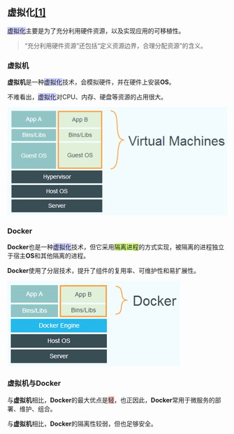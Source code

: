 ## 虚拟化[[1]](https://www.cyc2018.xyz/其它/编码实践/Docker.html)

<span style=background:#c9ccff>虚拟化</span>主要是为了充分利用硬件资源，以及实现应用的可移植性。

> “充分利用硬件资源”还包括“定义资源边界，合理分配资源”的含义。

### 虚拟机

**虚拟机**是一种<span style=background:#c9ccff>虚拟化</span>技术，会模拟硬件，并在硬件上安装**OS**。

不难看出，<span style=background:#c9ccff>虚拟化</span>对CPU、内存、硬盘等资源的占用很大。

![](../images/6/virtualization-virtual-machine.png)

### Docker

**Docker**也是一种<span style=background:#c9ccff>虚拟化</span>技术，但它采用<span style=background:#d4fe7f>隔离进程</span>的方式实现，被隔离的进程独立于宿主**OS**和其他隔离的进程。

**Docker**使用了分层技术，提升了组件的复用率、可维护性和易扩展性。

![](../images/6/virtualization-docker.png)

### 虚拟机与Docker

与**虚拟机**相比，**Docker**的最大优点是<span style=background:#ffb8b8>轻</span>，也正因此，**Docker**常用于微服务的部署、维护、组合。

与**虚拟机**相比，**Docker**的隔离性较弱，但也足够安全。

